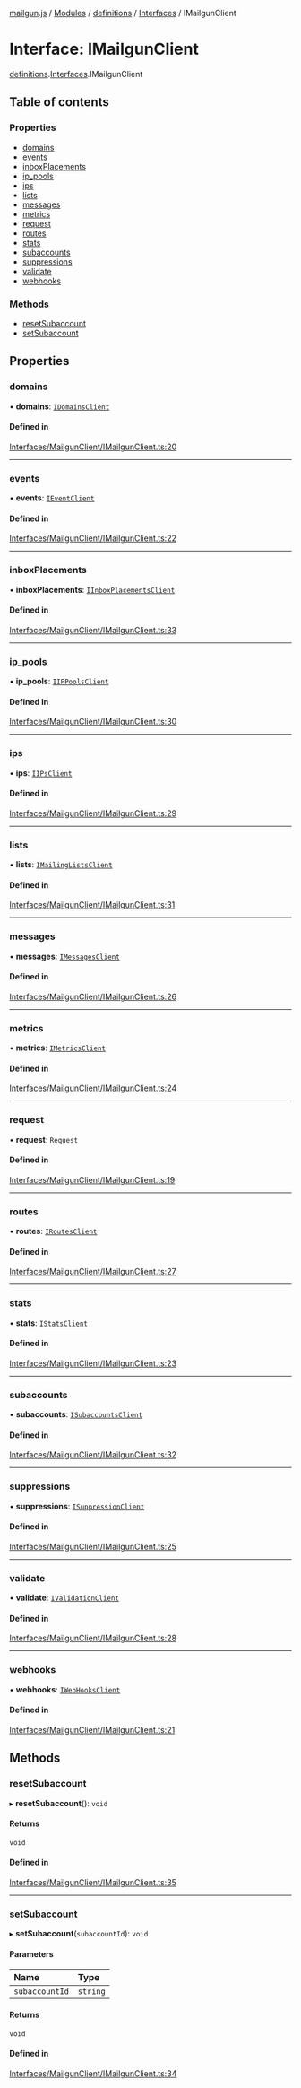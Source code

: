 [mailgun.js](../README.md) / [Modules](../modules.md) / [definitions](../modules/definitions.md) / [Interfaces](../modules/definitions.Interfaces.md) / IMailgunClient

# Interface: IMailgunClient

[definitions](../modules/definitions.md).[Interfaces](../modules/definitions.Interfaces.md).IMailgunClient

## Table of contents

### Properties

- [domains](definitions.Interfaces.IMailgunClient.md#domains)
- [events](definitions.Interfaces.IMailgunClient.md#events)
- [inboxPlacements](definitions.Interfaces.IMailgunClient.md#inboxplacements)
- [ip\_pools](definitions.Interfaces.IMailgunClient.md#ip_pools)
- [ips](definitions.Interfaces.IMailgunClient.md#ips)
- [lists](definitions.Interfaces.IMailgunClient.md#lists)
- [messages](definitions.Interfaces.IMailgunClient.md#messages)
- [metrics](definitions.Interfaces.IMailgunClient.md#metrics)
- [request](definitions.Interfaces.IMailgunClient.md#request)
- [routes](definitions.Interfaces.IMailgunClient.md#routes)
- [stats](definitions.Interfaces.IMailgunClient.md#stats)
- [subaccounts](definitions.Interfaces.IMailgunClient.md#subaccounts)
- [suppressions](definitions.Interfaces.IMailgunClient.md#suppressions)
- [validate](definitions.Interfaces.IMailgunClient.md#validate)
- [webhooks](definitions.Interfaces.IMailgunClient.md#webhooks)

### Methods

- [resetSubaccount](definitions.Interfaces.IMailgunClient.md#resetsubaccount)
- [setSubaccount](definitions.Interfaces.IMailgunClient.md#setsubaccount)

## Properties

### domains

• **domains**: [`IDomainsClient`](definitions.Interfaces.IDomainsClient.md)

#### Defined in

[Interfaces/MailgunClient/IMailgunClient.ts:20](https://github.com/mailgun/mailgun.js/blob/20b24c7/lib/Interfaces/MailgunClient/IMailgunClient.ts#L20)

___

### events

• **events**: [`IEventClient`](definitions.Interfaces.IEventClient.md)

#### Defined in

[Interfaces/MailgunClient/IMailgunClient.ts:22](https://github.com/mailgun/mailgun.js/blob/20b24c7/lib/Interfaces/MailgunClient/IMailgunClient.ts#L22)

___

### inboxPlacements

• **inboxPlacements**: [`IInboxPlacementsClient`](definitions.Interfaces.IInboxPlacementsClient.md)

#### Defined in

[Interfaces/MailgunClient/IMailgunClient.ts:33](https://github.com/mailgun/mailgun.js/blob/20b24c7/lib/Interfaces/MailgunClient/IMailgunClient.ts#L33)

___

### ip\_pools

• **ip\_pools**: [`IIPPoolsClient`](definitions.Interfaces.IIPPoolsClient.md)

#### Defined in

[Interfaces/MailgunClient/IMailgunClient.ts:30](https://github.com/mailgun/mailgun.js/blob/20b24c7/lib/Interfaces/MailgunClient/IMailgunClient.ts#L30)

___

### ips

• **ips**: [`IIPsClient`](definitions.Interfaces.IIPsClient.md)

#### Defined in

[Interfaces/MailgunClient/IMailgunClient.ts:29](https://github.com/mailgun/mailgun.js/blob/20b24c7/lib/Interfaces/MailgunClient/IMailgunClient.ts#L29)

___

### lists

• **lists**: [`IMailingListsClient`](definitions.Interfaces.IMailingListsClient.md)

#### Defined in

[Interfaces/MailgunClient/IMailgunClient.ts:31](https://github.com/mailgun/mailgun.js/blob/20b24c7/lib/Interfaces/MailgunClient/IMailgunClient.ts#L31)

___

### messages

• **messages**: [`IMessagesClient`](definitions.Interfaces.IMessagesClient.md)

#### Defined in

[Interfaces/MailgunClient/IMailgunClient.ts:26](https://github.com/mailgun/mailgun.js/blob/20b24c7/lib/Interfaces/MailgunClient/IMailgunClient.ts#L26)

___

### metrics

• **metrics**: [`IMetricsClient`](definitions.Interfaces.IMetricsClient.md)

#### Defined in

[Interfaces/MailgunClient/IMailgunClient.ts:24](https://github.com/mailgun/mailgun.js/blob/20b24c7/lib/Interfaces/MailgunClient/IMailgunClient.ts#L24)

___

### request

• **request**: `Request`

#### Defined in

[Interfaces/MailgunClient/IMailgunClient.ts:19](https://github.com/mailgun/mailgun.js/blob/20b24c7/lib/Interfaces/MailgunClient/IMailgunClient.ts#L19)

___

### routes

• **routes**: [`IRoutesClient`](definitions.Interfaces.IRoutesClient.md)

#### Defined in

[Interfaces/MailgunClient/IMailgunClient.ts:27](https://github.com/mailgun/mailgun.js/blob/20b24c7/lib/Interfaces/MailgunClient/IMailgunClient.ts#L27)

___

### stats

• **stats**: [`IStatsClient`](definitions.Interfaces.IStatsClient.md)

#### Defined in

[Interfaces/MailgunClient/IMailgunClient.ts:23](https://github.com/mailgun/mailgun.js/blob/20b24c7/lib/Interfaces/MailgunClient/IMailgunClient.ts#L23)

___

### subaccounts

• **subaccounts**: [`ISubaccountsClient`](definitions.Interfaces.ISubaccountsClient.md)

#### Defined in

[Interfaces/MailgunClient/IMailgunClient.ts:32](https://github.com/mailgun/mailgun.js/blob/20b24c7/lib/Interfaces/MailgunClient/IMailgunClient.ts#L32)

___

### suppressions

• **suppressions**: [`ISuppressionClient`](definitions.Interfaces.ISuppressionClient.md)

#### Defined in

[Interfaces/MailgunClient/IMailgunClient.ts:25](https://github.com/mailgun/mailgun.js/blob/20b24c7/lib/Interfaces/MailgunClient/IMailgunClient.ts#L25)

___

### validate

• **validate**: [`IValidationClient`](definitions.Interfaces.IValidationClient.md)

#### Defined in

[Interfaces/MailgunClient/IMailgunClient.ts:28](https://github.com/mailgun/mailgun.js/blob/20b24c7/lib/Interfaces/MailgunClient/IMailgunClient.ts#L28)

___

### webhooks

• **webhooks**: [`IWebHooksClient`](definitions.Interfaces.IWebHooksClient.md)

#### Defined in

[Interfaces/MailgunClient/IMailgunClient.ts:21](https://github.com/mailgun/mailgun.js/blob/20b24c7/lib/Interfaces/MailgunClient/IMailgunClient.ts#L21)

## Methods

### resetSubaccount

▸ **resetSubaccount**(): `void`

#### Returns

`void`

#### Defined in

[Interfaces/MailgunClient/IMailgunClient.ts:35](https://github.com/mailgun/mailgun.js/blob/20b24c7/lib/Interfaces/MailgunClient/IMailgunClient.ts#L35)

___

### setSubaccount

▸ **setSubaccount**(`subaccountId`): `void`

#### Parameters

| Name | Type |
| :------ | :------ |
| `subaccountId` | `string` |

#### Returns

`void`

#### Defined in

[Interfaces/MailgunClient/IMailgunClient.ts:34](https://github.com/mailgun/mailgun.js/blob/20b24c7/lib/Interfaces/MailgunClient/IMailgunClient.ts#L34)
